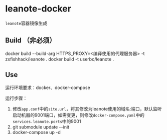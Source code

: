 # leanote-docker

`leanote`容器镜像生成

## Build （非必须）
docker build --build-arg HTTPS_PROXY=<编译使用的代理服务器> -t zxfishhack/leanote .
docker build -t userbo/leanote .

## Use
运行环境要求：docker、docker-compose

运行步骤：
1. 修改`app.conf`中的`site.url`，将其修改为leanote使用的域名:端口，默认监听启动机器的9001端口，如需变更，则修改`docker-compose.yaml`中的`services.leanote.ports`中的9001
1. git submodule update --init
1. docker-compose up -d
